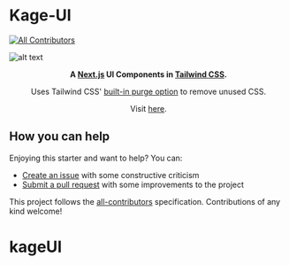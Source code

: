 # Kage-UI

<!-- ALL-CONTRIBUTORS-BADGE:START - Do not remove or modify this section -->

[![All Contributors](https://img.shields.io/badge/all_contributors-2-orange.svg?style=flat-square)](#contributors-)

<!-- ALL-CONTRIBUTORS-BADGE:END -->

![alt text](https://i.ibb.co/7Wcbz1d/screen.png "Screenshot of Homepage")

 <div align="center">
 <p><strong>A <a href="https://nextjs.org" target="_blank">Next.js</a> UI Components in <a href="https://tailwindcss.com/" target="_blank">Tailwind CSS</a>.</strong></p>
 <p>Uses Tailwind CSS' <a href="https://tailwindcss.com/docs/controlling-file-size" target="_blank">built-in purge option</a> to remove unused CSS.</p>
 
 <p>Visit <a href="https://kage-ui.vercel.app" target="_blank">here</a>.</p>
</div>

## How you can help

Enjoying this starter and want to help? You can:

- [Create an issue](https://github.com/tobiadiks/kageUI/issues/new) with some constructive criticism
- [Submit a pull request](https://github.com/tobiadiks/kageUI/compare) with some improvements to the project




This project follows the [all-contributors](https://github.com/all-contributors/all-contributors) specification. Contributions of any kind welcome!
# kageUI
